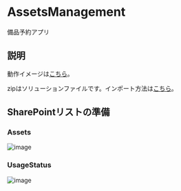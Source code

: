 # AssetsManagement
備品予約アプリ

## 説明
動作イメージは[こちら](https://github.com/user-attachments/assets/27b72f27-9946-4139-a1b2-745f5a67c176)。

zipはソリューションファイルです。インポート方法は[こちら](https://learn.microsoft.com/ja-jp/power-apps/maker/data-platform/import-update-export-solutions)。

## SharePointリストの準備
### Assets
![image](https://github.com/user-attachments/assets/e1c3c188-4b90-411e-9407-e948411f634a)


### UsageStatus
![image](https://github.com/user-attachments/assets/afdcfa29-057f-49e5-a9a1-2710c818f846)
